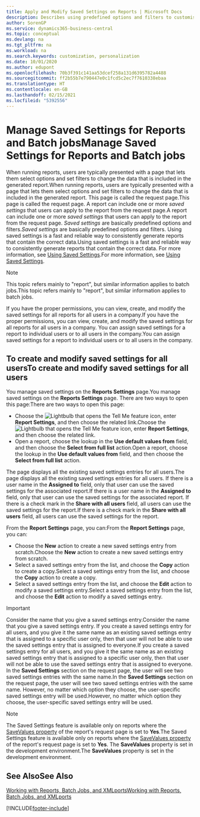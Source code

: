 ```yaml
---
title: Apply and Modify Saved Settings on Reports | Microsoft Docs
description: Describes using predefined options and filters to customise a report, and to generate the correct data.
author: SorenGP
ms.service: dynamics365-business-central
ms.topic: conceptual
ms.devlang: na
ms.tgt_pltfrm: na
ms.workload: na
ms.search.keywords: customization, personalization
ms.date: 10/01/2020
ms.author: edupont
ms.openlocfilehash: 70b3f391c141aa53dcef258a131d6395782a4488
ms.sourcegitcommit: ff2b55b7e790447e0c1fcd5c2ec7f7610338ebaa
ms.translationtype: HT
ms.contentlocale: en-GB
ms.lasthandoff: 02/15/2021
ms.locfileid: "5392556"
---
```

# <a name="manage-saved-settings-for-reports-and-batch-jobs"></a><span data-ttu-id="6ddd7-103">Manage Saved Settings for Reports and Batch jobs</span><span class="sxs-lookup"><span data-stu-id="6ddd7-103">Manage Saved Settings for Reports and Batch jobs</span></span>
<span data-ttu-id="6ddd7-104">When running reports, users are typically presented with a page that lets them select options and set filters to change the data that is included in the generated report.</span><span class="sxs-lookup"><span data-stu-id="6ddd7-104">When running reports, users are typically presented with a page that lets them select options and set filters to change the data that is included in the generated report.</span></span> <span data-ttu-id="6ddd7-105">This page is called the request page.</span><span class="sxs-lookup"><span data-stu-id="6ddd7-105">This page is called the request page.</span></span> <span data-ttu-id="6ddd7-106">A report can include one or more *saved settings* that users can apply to the report from the request page.</span><span class="sxs-lookup"><span data-stu-id="6ddd7-106">A report can include one or more *saved settings* that users can apply to the report from the request page.</span></span> <span data-ttu-id="6ddd7-107">*Saved settings* are basically predefined options and filters.</span><span class="sxs-lookup"><span data-stu-id="6ddd7-107">*Saved settings* are basically predefined options and filters.</span></span> <span data-ttu-id="6ddd7-108">Using saved settings is a fast and reliable way to consistently generate reports that contain the correct data.</span><span class="sxs-lookup"><span data-stu-id="6ddd7-108">Using saved settings is a fast and reliable way to consistently generate reports that contain the correct data.</span></span> <span data-ttu-id="6ddd7-109">For more information, see [Using Saved Settings](ui-work-report.md#SavedSettings).</span><span class="sxs-lookup"><span data-stu-id="6ddd7-109">For more information, see [Using Saved Settings](ui-work-report.md#SavedSettings).</span></span>

> [!NOTE]
> <span data-ttu-id="6ddd7-110">This topic refers mainly to "report", but similar information applies to batch jobs.</span><span class="sxs-lookup"><span data-stu-id="6ddd7-110">This topic refers mainly to "report", but similar information applies to batch jobs.</span></span>

<span data-ttu-id="6ddd7-111">If you have the proper permissions, you can view, create, and modify the saved settings for all reports for all users in a company.</span><span class="sxs-lookup"><span data-stu-id="6ddd7-111">If you have the proper permissions, you can view, create, and modify the saved settings for all reports for all users in a company.</span></span> <span data-ttu-id="6ddd7-112">You can assign saved settings for a report to individual users or to all users in the company.</span><span class="sxs-lookup"><span data-stu-id="6ddd7-112">You can assign saved settings for a report to individual users or to all users in the company.</span></span>

<!--
## Apply saved settings to a report
1. Open the report.

   The request page appears.    
2. In the **Saved Settings** section of the page, set the **Name** field  to the saved settings that you want to use.

   The **Saved Settings** section only appears if the report has been run before or if there are existing saved settings entries. The saved settings entry called **Last used options and filters** is always available. These settings are the option and filter values that were used the last time you ran the report.

-->

## <a name="to-create-and-modify-saved-settings-for-all-users"></a><span data-ttu-id="6ddd7-113">To create and modify saved settings for all users</span><span class="sxs-lookup"><span data-stu-id="6ddd7-113">To create and modify saved settings for all users</span></span>
<span data-ttu-id="6ddd7-114">You manage saved settings on the **Reports Settings** page.</span><span class="sxs-lookup"><span data-stu-id="6ddd7-114">You manage saved settings on the **Reports Settings** page.</span></span> <span data-ttu-id="6ddd7-115">There are two ways to open this page:</span><span class="sxs-lookup"><span data-stu-id="6ddd7-115">There are two ways to open this page:</span></span>
-   <span data-ttu-id="6ddd7-116">Choose the ![Lightbulb that opens the Tell Me feature](media/ui-search/search_small.png "Tell me what you want to do") icon, enter **Report Settings**, and then choose the related link.</span><span class="sxs-lookup"><span data-stu-id="6ddd7-116">Choose the ![Lightbulb that opens the Tell Me feature](media/ui-search/search_small.png "Tell me what you want to do") icon, enter **Report Settings**, and then choose the related link.</span></span>
-   <span data-ttu-id="6ddd7-117">Open a report, choose the lookup in the **Use default values from** field, and then choose the **Select from full list** action.</span><span class="sxs-lookup"><span data-stu-id="6ddd7-117">Open a report, choose the lookup in the **Use default values from** field, and then choose the **Select from full list** action.</span></span>

<span data-ttu-id="6ddd7-118">The page displays all the existing saved settings entries for all users.</span><span class="sxs-lookup"><span data-stu-id="6ddd7-118">The page displays all the existing saved settings entries for all users.</span></span> <span data-ttu-id="6ddd7-119">If there is a user name in the **Assigned to** field, only that user can use the saved settings for the associated report.</span><span class="sxs-lookup"><span data-stu-id="6ddd7-119">If there is a user name in the **Assigned to** field, only that user can use the saved settings for the associated report.</span></span> <span data-ttu-id="6ddd7-120">If there is a check mark in the **Share with all users** field, all users can use the saved settings for the report.</span><span class="sxs-lookup"><span data-stu-id="6ddd7-120">If there is a check mark in the **Share with all users** field, all users can use the saved settings for the report.</span></span>

<span data-ttu-id="6ddd7-121">From the **Report Settings** page, you can:</span><span class="sxs-lookup"><span data-stu-id="6ddd7-121">From the **Report Settings** page, you can:</span></span>
-   <span data-ttu-id="6ddd7-122">Choose the **New** action to create a new saved settings entry from scratch.</span><span class="sxs-lookup"><span data-stu-id="6ddd7-122">Choose the **New** action to create a new saved settings entry from scratch.</span></span>
-   <span data-ttu-id="6ddd7-123">Select a saved settings entry from the list, and choose the **Copy** action to create a copy.</span><span class="sxs-lookup"><span data-stu-id="6ddd7-123">Select a saved settings entry from the list, and choose the **Copy** action to create a copy.</span></span>
-   <span data-ttu-id="6ddd7-124">Select a saved settings entry from the list, and choose the **Edit** action to modify a saved settings entry.</span><span class="sxs-lookup"><span data-stu-id="6ddd7-124">Select a saved settings entry from the list, and choose the **Edit** action to modify a saved settings entry.</span></span>

> [!Important]
> <span data-ttu-id="6ddd7-125">Consider the name that you give a saved settings entry.</span><span class="sxs-lookup"><span data-stu-id="6ddd7-125">Consider the name that you give a saved settings entry.</span></span> <span data-ttu-id="6ddd7-126">If you create a saved settings entry for all users, and you give it the same name as an existing saved settings entry that is assigned to a specific user only, then that user will not be able to use the saved settings entry that is assigned to everyone.</span><span class="sxs-lookup"><span data-stu-id="6ddd7-126">If you create a saved settings entry for all users, and you give it the same name as an existing saved settings entry that is assigned to a specific user only, then that user will not be able to use the saved settings entry that is assigned to everyone.</span></span>  <span data-ttu-id="6ddd7-127">In the **Saved Settings** section on the request page, the user will see two saved settings entries with the same name.</span><span class="sxs-lookup"><span data-stu-id="6ddd7-127">In the **Saved Settings** section on the request page, the user will see two saved settings entries with the same name.</span></span> <span data-ttu-id="6ddd7-128">However, no matter which option they choose, the user-specific saved settings entry will be used.</span><span class="sxs-lookup"><span data-stu-id="6ddd7-128">However, no matter which option they choose, the user-specific saved settings entry will be used.</span></span>

> [!NOTE]
> <span data-ttu-id="6ddd7-129">The Saved Settings feature is available only on reports where the [SaveValues property](/dynamics365/business-central/dev-itpro/developer/properties/devenv-savevalues-property) of the report's request page is set to **Yes**.</span><span class="sxs-lookup"><span data-stu-id="6ddd7-129">The Saved Settings feature is available only on reports where the [SaveValues property](/dynamics365/business-central/dev-itpro/developer/properties/devenv-savevalues-property) of the report's request page is set to **Yes**.</span></span> <span data-ttu-id="6ddd7-130">The **SaveValues** property is set in the development environment.</span><span class="sxs-lookup"><span data-stu-id="6ddd7-130">The **SaveValues** property is set in the development environment.</span></span>  

## <a name="see-also"></a><span data-ttu-id="6ddd7-131">See Also</span><span class="sxs-lookup"><span data-stu-id="6ddd7-131">See Also</span></span>
[<span data-ttu-id="6ddd7-132">Working with Reports, Batch Jobs, and XMLports</span><span class="sxs-lookup"><span data-stu-id="6ddd7-132">Working with Reports, Batch Jobs, and XMLports</span></span>](ui-work-report.md)  


[!INCLUDE[footer-include](includes/footer-banner.md)]